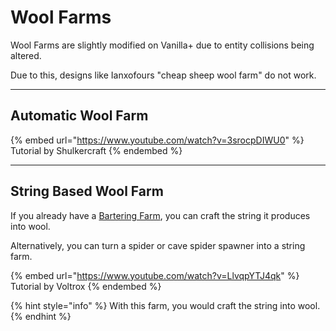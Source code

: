 # Wool Farms

Wool Farms are slightly modified on Vanilla+ due to entity collisions being altered.

Due to this, designs like Ianxofours "cheap sheep wool farm" do not work.

***

## Automatic Wool Farm

{% embed url="https://www.youtube.com/watch?v=3srocpDIWU0" %}
Tutorial by Shulkercraft
{% endembed %}

***

## String Based Wool Farm

If you already have a [Bartering Farm](farms/bartering-farms.md), you can craft the string it produces into wool.

Alternatively, you can turn a spider or cave spider spawner into a string farm.

{% embed url="https://www.youtube.com/watch?v=LlvqpYTJ4qk" %}
Tutorial by Voltrox
{% endembed %}

{% hint style="info" %}
With this farm, you would craft the string into wool.
{% endhint %}
